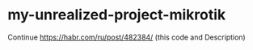 # my-unrealized-project-mikrotik
Continue https://habr.com/ru/post/482384/ (this code and Description)
